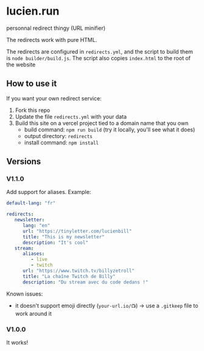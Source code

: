 # lucien.run
personnal redirect thingy (URL minifier)

The redirects work with pure HTML.

The redirects are configured in `redirects.yml`, and the script to build them is `node builder/build.js`.
The script also copies `index.html` to the root of the website

## How to use it
If you want your own redirect service: 
1. Fork this repo
2. Update the file `redirects.yml` with your data
3. Build this site on a vercel project tied to a domain name that you own
   - build command: `npm run build` (try it locally, you'll see what it does)
   - output directory: `redirects`
   - install command: `npm install`

## Versions

### V1.1.0

Add support for aliases.
Example:

```yaml
default-lang: "fr"

redirects:
   newsletter:
      lang: "en"
      url: "https://tinyletter.com/lucienbill"
      title: "This is my newsletter"
      description: "It's cool"
   stream:
      aliases: 
         - live
         - twitch
      url: "https://www.twitch.tv/billyzetroll"
      title: "La chaîne Twitch de Billy"
      description: "Du stream avec du code dedans !"
```

Known issues:
- it doesn't support emoji directly (`your-url.io/📺`) -> use a `.gitkeep` file to work around it

### V1.0.0
It works!